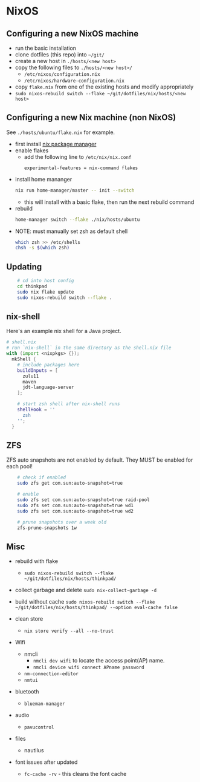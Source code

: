 # NixOS

## Configuring a new NixOS machine

- run the basic installation
- clone dotfiles (this repo) into `~/git/`
- create a new host in `./hosts/<new host>`
- copy the following files to `./hosts/<new host>/`
  - `/etc/nixos/configuration.nix`
  - `/etc/nixos/hardware-configuration.nix`
- copy `flake.nix` from one of the existing hosts and modify appropriately
- `sudo nixos-rebuild switch --flake ~/git/dotfiles/nix/hosts/<new host>`

## Configuring a new Nix machine (non NixOS)

See `./hosts/ubuntu/flake.nix` for example.

- first install [nix package manager](https://nixos.org/download)
- enable flakes
  - add the following line to `/etc/nix/nix.conf`
    ```
    experimental-features = nix-command flakes
    ```
- install home mananger
  ```sh
  nix run home-manager/master -- init --switch
  ```
  - this will install with a basic flake, then run the next rebuild command
- rebuild
  ```sh
  home-manager switch --flake ./nix/hosts/ubuntu
  ```
- NOTE: must manually set zsh as default shell
  ```sh
  which zsh >> /etc/shells
  chsh -s $(which zsh)
  ```

## Updating

```sh
    # cd into host config
    cd thinkpad
    sudo nix flake update
    sudo nixos-rebuild switch --flake .
```

## nix-shell

Here's an example nix shell for a Java project.

```nix
# shell.nix
# run `nix-shell` in the same directory as the shell.nix file
with (import <nixpkgs> {});
  mkShell {
    # include packages here
    buildInputs = [
      zulu11
      maven
      jdt-language-server
    ];

    # start zsh shell after nix-shell runs
    shellHook = ''
      zsh
    '';
  }
```

## ZFS

ZFS auto snapshots are not enabled by default. They MUST be enabled for each pool!

```sh
    # check if enabled
    sudo zfs get com.sun:auto-snapshot=true

    # enable
    sudo zfs set com.sun:auto-snapshot=true raid-pool
    sudo zfs set com.sun:auto-snapshot=true wd1
    sudo zfs set com.sun:auto-snapshot=true wd2

    # prune snapshots over a week old
    zfs-prune-snapshots 1w
```

## Misc

- rebuild with flake
  - `sudo nixos-rebuild switch --flake ~/git/dotfiles/nix/hosts/thinkpad/`
- collect garbage and delete
  `sudo nix-collect-garbage -d`
- build without cache
  `sudo nixos-rebuild switch --flake ~/git/dotfiles/nix/hosts/thinkpad/ --option eval-cache false`
- clean store
  - `nix store verify --all --no-trust`
- Wifi
  - nmcli
    - `nmcli dev wifi` to locate the access point(AP) name.
    - `nmcli device wifi connect APname password`
  - `nm-connection-editor`
  - `nmtui`
- bluetooth
  - `blueman-manager`
- audio
  - `pavucontrol`
- files

  - nautilus

- font issues after updated
  - `fc-cache -rv` - this cleans the font cache
